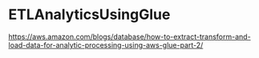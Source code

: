 # ETLAnalyticsUsingGlue
https://aws.amazon.com/blogs/database/how-to-extract-transform-and-load-data-for-analytic-processing-using-aws-glue-part-2/
